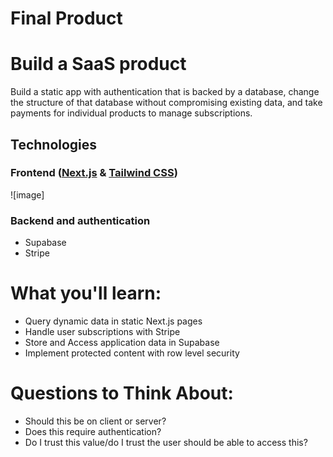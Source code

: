 # Final Product 
# Build a SaaS product

Build a static app with authentication that is backed by a database, change the structure of that database without compromising existing data, and take payments for individual products to manage subscriptions.
## Technologies
### Frontend ([Next.js](https://nextjs.org/) & [Tailwind CSS](https://tailwindcss.com/))

![image] 
### Backend and authentication

- Supabase
- Stripe

# What you'll learn:

- Query dynamic data in static Next.js pages
- Handle user subscriptions with Stripe
- Store and Access application data in Supabase
- Implement protected content with row level security
  
# Questions to Think About:

- Should this be on client or server?
- Does this require authentication?
- Do I trust this value/do I trust the user should be able to access this?
 
